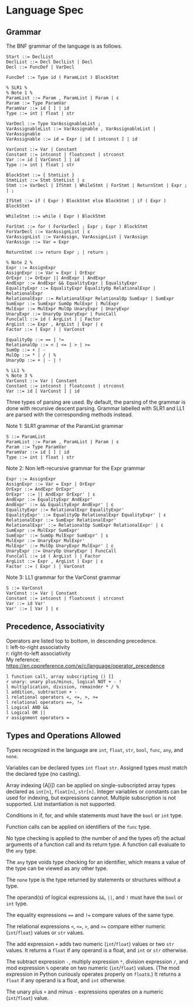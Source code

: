 # Language Spec

## Grammar
The BNF grammar of the language is as follows.

```
Start ::= DeclList
DeclList ::= Decl DeclList | Decl
Decl ::= FuncDef | VarDecl

FuncDef ::= Type id ( ParamList ) BlockStmt

% SLR1 %
% Note 1 %
ParamList ::= Param , ParamList | Param | ε
Param ::= Type ParamVar
ParamVar ::= id [ ] | id
Type ::= int | float | str

VarDecl ::= Type VarAssignableList ;
VarAssignableList ::= VarAssignable , VarAssignableList | VarAssignable
VarAssignable ::= id = Expr | id [ intconst ] | id

VarConst ::= Var | Constant
Constant ::= intconst | floatconst | strconst
Var ::= id [ VarConst ] | id
Type ::= int | float | str

BlockStmt ::= { StmtList }
StmtList ::= Stmt StmtList | ε
Stmt ::= VarDecl | IfStmt | WhileStmt | ForStmt | ReturnStmt | Expr ; | ;

IfStmt ::= if ( Expr ) BlockStmt else BlockStmt | if ( Expr ) BlockStmt

WhileStmt ::= while ( Expr ) BlockStmt

ForStmt ::= for ( ForVarDecl ; Expr ; Expr ) BlockStmt
ForVarDecl ::= VarAssignList | ε
VarAssignList ::= VarAssign, VarAssignList | VarAssign
VarAssign ::= Var = Expr

ReturnStmt ::= return Expr ; | return ;

% Note 2 %
Expr ::= AssignExpr
AssignExpr ::= Var = Expr | OrExpr
OrExpr ::= OrExpr || AndExpr | AndExpr
AndExpr ::= AndExpr && EqualityExpr | EqualityExpr
EqualityExpr ::= EqualityExpr EqualityOp RelationalExpr | RelationalExpr
RelationalExpr ::= RelationalExpr RelationalOp SumExpr | SumExpr
SumExpr ::= SumExpr SumOp MulExpr | MulExpr
MulExpr ::= MulExpr MulOp UnaryExpr | UnaryExpr
UnaryExpr ::= UnaryOp UnaryExpr | FuncCall
FuncCall ::= id ( ArgList ) | Factor
ArgList ::= Expr , ArgList | Expr | ε
Factor ::= ( Expr ) | VarConst

EqualityOp ::= == | !=
RelationalOp ::= < | <= | > | >=
SumOp ::= + | -
MulOp ::= * | / | %
UnaryOp ::= + | - | !

% LL1 %
% Note 3 %
VarConst ::= Var | Constant
Constant ::= intconst | floatconst | strconst
Var ::= id [ VarConst ] | id
```

Three types of parsing are used. By default, the parsing of the grammar is done with recursive descent parsing. Grammar labelled with SLR1 and LL1 are parsed with the corresponding methods instead.

Note 1: SLR1 grammar of the ParamList grammar
```
S ::= ParamList
ParamList ::= Param , ParamList | Param | ε
Param ::= Type ParamVar
ParamVar ::= id [ ] | id
Type ::= int | float | str
```

Note 2: Non left-recursive grammar for the Expr grammar
```
Expr ::= AssignExpr
AssignExpr ::= Var = Expr | OrExpr
OrExpr ::= AndExpr OrExpr'
OrExpr' ::= || AndExpr OrExpr' | ε
AndExpr ::= EqualityExpr AndExpr'
AndExpr' ::= && EqualityExpr AndExpr' | ε
EqualityExpr ::= RelationalExpr EqualityExpr'
EqualityExpr' ::= EqualityOp RelationalExpr EqualityExpr' | ε
RelationalExpr ::= SumExpr RelationalExpr'
RelationalExpr' ::= RelationalOp SumExpr RelationalExpr' | ε
SumExpr ::= MulExpr SumExpr'
SumExpr' ::= SumOp MulExpr SumExpr' | ε
MulExpr ::= UnaryExpr MulExpr'
MulExpr' ::= MulOp UnaryExpr MulExpr' | ε
UnaryExpr ::= UnaryOp UnaryExpr | FuncCall
FuncCall ::= id ( ArgList ) | Factor
ArgList ::= Expr , ArgList | Expr | ε
Factor ::= ( Expr ) | VarConst
```

Note 3: LL1 grammar for the VarConst grammar
```
S ::= VarConst
VarConst ::= Var | Constant
Constant ::= intconst | floatconst | strconst
Var ::= id Var'
Var' ::= [ Var ] | ε
```

## Precedence, Associativity
Operators are listed top to bottom, in descending precedence.  
l: left-to-right associativity  
r: right-to-left associativity  
My reference: https://en.cppreference.com/w/c/language/operator_precedence  
```
l function call, array subscripting () []
r unary: unary plus/minus, logical NOT + - !
l multiplication, division, remainder * / %
l addition, subtraction + -
l relational operators <, <=, >, >=
l relational operators ==, !=
l Logical AND &&
l Logical OR ||
r assignment operators =
```

## Types and Operations Allowed
Types recognized in the language are `int`, `float`, `str`, `bool`, `func`, `any`, and `none`.

Variables can be declared types `int` `float` `str`. Assigned types must match the declared type (no casting).

Array indexing (A[i]) can be applied on single-subscripted array types declared as `int[n]`, `float[n]`, `str[n]`. Integer variables or constants can be used for indexing, but expressions cannot. Multiple subscription is not supported. List instantiation is not supported.

Conditions in if, for, and while statements must have the `bool` or `int` type.

Function calls can be applied on identifiers of the `func` type.

No type checking is applied to (the number of and the types of) the actual arguments of a function call and its return type. A function call evaluate to the `any` type.

The `any` type voids type checking for an identifier, which means a value of the type can be viewed as any other type.

The `none` type is the type returned by statements or structures without a type.

The operand(s) of logical expressions `&&`, `||`, and `!` must have the `bool` or `int` type.

The equality expressions `==` and `!=` compare values of the same type.

The relational expressions `<`, `<=`, `>`, and `>=` compare either numeric (`int`/`float`) values or `str` values.

The add expression `+` adds two numeric (`int`/`float`) values or two `str` values. It returns a `float` if any operand is a float, and `int` or `str` otherwise.

The subtract expression `-`, multiply expression `*`, division expression `/`, and mod expression `%` operate on two numeric (`int`/`float`) values. (The mod expression in Python curiously operates properly on `float`s.) It returns a `float` if any operand is a float, and `int` otherwise.

The unary plus `+` and minus `-` expressions operates on a numeric (`int`/`float`) value.
